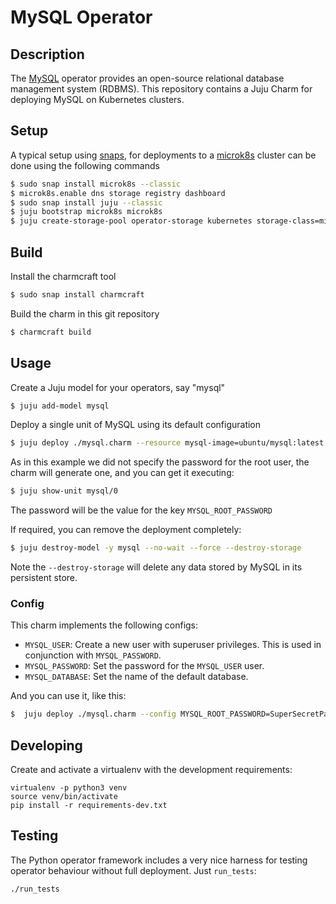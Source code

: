 # MySQL Operator

## Description

The [MySQL](https://www.mysql.com/) operator provides an open-source relational database management system (RDBMS). This repository contains a Juju Charm for deploying MySQL on Kubernetes clusters.


## Setup

A typical setup using [snaps](https://snapcraft.io/), for deployments to a [microk8s](https://microk8s.io/) cluster can be done using the following commands

```bash
$ sudo snap install microk8s --classic
$ microk8s.enable dns storage registry dashboard
$ sudo snap install juju --classic
$ juju bootstrap microk8s microk8s
$ juju create-storage-pool operator-storage kubernetes storage-class=microk8s-hostpath
```

## Build

Install the charmcraft tool

```bash
$ sudo snap install charmcraft
```

Build the charm in this git repository

```bash
$ charmcraft build
```

## Usage


Create a Juju model for your operators, say "mysql"

```bash
$ juju add-model mysql
```

Deploy a single unit of MySQL using its default configuration

```bash
$ juju deploy ./mysql.charm --resource mysql-image=ubuntu/mysql:latest
```

As in this example we did not specify the password for the root user, the charm will generate one, and you can get it executing:


```bash
$ juju show-unit mysql/0

```

The password will be the value for the key `MYSQL_ROOT_PASSWORD`


If required, you can remove the deployment completely:

```bash
$ juju destroy-model -y mysql --no-wait --force --destroy-storage
```

Note the `--destroy-storage` will delete any data stored by MySQL in its persistent store.


### Config

This charm implements the following configs:

- `MYSQL_USER`: Create a new user with superuser privileges. This is used in conjunction with `MYSQL_PASSWORD`.
- `MYSQL_PASSWORD`: Set the password for the `MYSQL_USER` user.
- `MYSQL_DATABASE`: Set the name of the default database.

And you can use it, like this:

```bash
$  juju deploy ./mysql.charm --config MYSQL_ROOT_PASSWORD=SuperSecretPassword --config MYSQL_USER=JohnDoe --config MYSQL_PASSWORD=SuperSecretUserPassword --config MYSQL_DATABASE=default_database --resource mysql-image=ubuntu/mysql:lates
```


## Developing

Create and activate a virtualenv with the development requirements:

    virtualenv -p python3 venv
    source venv/bin/activate
    pip install -r requirements-dev.txt

## Testing

The Python operator framework includes a very nice harness for testing
operator behaviour without full deployment. Just `run_tests`:

    ./run_tests
